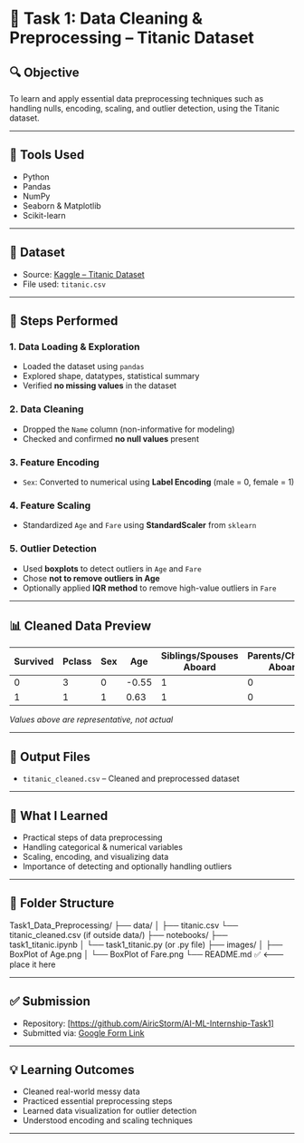 # 🚢 Task 1: Data Cleaning & Preprocessing – Titanic Dataset

## 🔍 Objective
To learn and apply essential data preprocessing techniques such as handling nulls, encoding, scaling, and outlier detection, using the Titanic dataset.

---

## 🧰 Tools Used
- Python
- Pandas
- NumPy
- Seaborn & Matplotlib
- Scikit-learn

---

## 📁 Dataset
- Source: [Kaggle – Titanic Dataset](https://www.kaggle.com/datasets/yasserh/titanic-dataset)
- File used: `titanic.csv`

---

## 🧪 Steps Performed

### 1. **Data Loading & Exploration**
- Loaded the dataset using `pandas`
- Explored shape, datatypes, statistical summary
- Verified **no missing values** in the dataset

### 2. **Data Cleaning**
- Dropped the `Name` column (non-informative for modeling)
- Checked and confirmed **no null values** present

### 3. **Feature Encoding**
- `Sex`: Converted to numerical using **Label Encoding** (male = 0, female = 1)

### 4. **Feature Scaling**
- Standardized `Age` and `Fare` using **StandardScaler** from `sklearn`

### 5. **Outlier Detection**
- Used **boxplots** to detect outliers in `Age` and `Fare`
- Chose **not to remove outliers in Age**
- Optionally applied **IQR method** to remove high-value outliers in `Fare`

---

## 📊 Cleaned Data Preview

| Survived | Pclass | Sex | Age | Siblings/Spouses Aboard | Parents/Children Aboard | Fare |
|----------|--------|-----|-----|--------------------------|--------------------------|------|
| 0        | 3      | 0   | -0.55| 1                        | 0                        | -0.5 |
| 1        | 1      | 1   | 0.63 | 1                        | 0                        |  2.1 |

*Values above are representative, not actual*

---

## 💾 Output Files
- `titanic_cleaned.csv` – Cleaned and preprocessed dataset

---

## 🧠 What I Learned
- Practical steps of data preprocessing
- Handling categorical & numerical variables
- Scaling, encoding, and visualizing data
- Importance of detecting and optionally handling outliers

---

## 📂 Folder Structure
Task1_Data_Preprocessing/
├── data/
│   ├── titanic.csv
    └── titanic_cleaned.csv  (if outside data/)
├── notebooks/
    ├── task1_titanic.ipynb
│   └── task1_titanic.py  (or .py file)
├── images/
│   ├── BoxPlot of Age.png
│   └── BoxPlot of Fare.png
└── README.md   ✅ <--- place it here


---

## ✅ Submission

- Repository: [https://github.com/AiricStorm/AI-ML-Internship-Task1]
- Submitted via: [Google Form Link](https://forms.gle/QBau7ixUUYCxnBA56)

---

## 💡 Learning Outcomes

- Cleaned real-world messy data
- Practiced essential preprocessing steps
- Learned data visualization for outlier detection
- Understood encoding and scaling techniques

---



